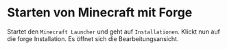 # Starten von Minecraft mit Forge

Startet den `Minecraft Launcher` und geht auf `Installationen`. Klickt nun auf die forge Installation. Es öffnet sich die Bearbeitungsansicht.


